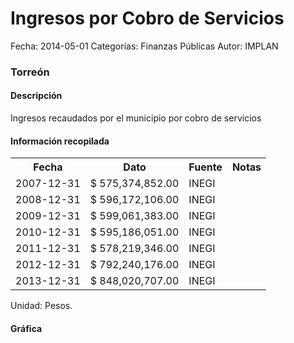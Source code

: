 Ingresos por Cobro de Servicios
=====

Fecha: 2014-05-01
Categorías: Finanzas Públicas
Autor: IMPLAN

### Torreón

#### Descripción

Ingresos recaudados por el municipio por cobro de servicios

#### Información recopilada

<table class="table table-hover table-bordered">
  <tr><th>Fecha</th><th>Dato</th><th>Fuente</th><th>Notas</th></tr>
  <tr><td>2007-12-31</td><td>$ 575,374,852.00</td><td>INEGI</td><td></td></tr>
  <tr><td>2008-12-31</td><td>$ 596,172,106.00</td><td>INEGI</td><td></td></tr>
  <tr><td>2009-12-31</td><td>$ 599,061,383.00</td><td>INEGI</td><td></td></tr>
  <tr><td>2010-12-31</td><td>$ 595,186,051.00</td><td>INEGI</td><td></td></tr>
  <tr><td>2011-12-31</td><td>$ 578,219,346.00</td><td>INEGI</td><td></td></tr>
  <tr><td>2012-12-31</td><td>$ 792,240,176.00</td><td>INEGI</td><td></td></tr>
  <tr><td>2013-12-31</td><td>$ 848,020,707.00</td><td>INEGI</td><td></td></tr>
</table>

Unidad: Pesos.

#### Gráfica

<div id="Morriswzgkvuki" class="grafica"></div>
  <!-- JAVASCRIPT DE LA GRAFICA EN Morriswzgkvuki -->
  <script>
  new Morris.Bar({
    element: 'Morriswzgkvuki',
    data: [
      { fecha: '2007-12-31', dato: 575374852.00 },
      { fecha: '2008-12-31', dato: 596172106.00 },
      { fecha: '2009-12-31', dato: 599061383.00 },
      { fecha: '2010-12-31', dato: 595186051.00 },
      { fecha: '2011-12-31', dato: 578219346.00 },
      { fecha: '2012-12-31', dato: 792240176.00 },
      { fecha: '2013-12-31', dato: 848020707.00 }
    ],
    xkey: 'fecha',
    ykeys: ['dato'],
    labels: ['Dato']
  });
  </script>
